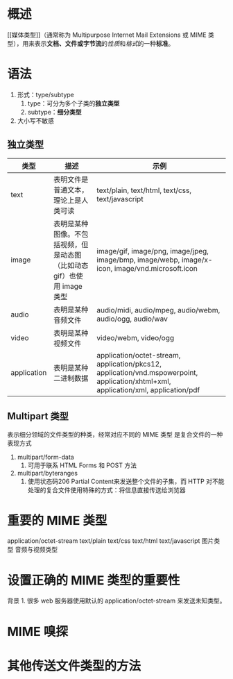 # 概述
[[媒体类型]]（通常称为 Multipurpose Internet Mail Extensions 或 MIME 类型），用来表示**文档、文件或字节流**的*性质*和*格式*的一种**标准**。
# 语法
1. 形式：type/subtype
	1. type：可分为多个子类的**独立类型** 
	2. subtype：**细分类型** 
2. 大小写不敏感

## 独立类型

| 类型        | 描述                                                                    | 示例                                                                                                                                |
| ----------- | ----------------------------------------------------------------------- | ----------------------------------------------------------------------------------------------------------------------------------- |
| text        | 表明文件是普通文本，理论上是人类可读                                    | text/plain, text/html, text/css, text/javascript                                                                                    |
| image       | 表明是某种图像。不包括视频，但是动态图（比如动态 gif）也使用 image 类型 | image/gif, image/png, image/jpeg, image/bmp, image/webp, image/x-icon, image/vnd.microsoft.icon                                     |
| audio       | 表明是某种音频文件                                                      | audio/midi, audio/mpeg, audio/webm, audio/ogg, audio/wav                                                                            |
| video       | 表明是某种视频文件                                                      | video/webm, video/ogg                                                                                                               |
| application | 表明是某种二进制数据                                                    | application/octet-stream, application/pkcs12, application/vnd.mspowerpoint, application/xhtml+xml, application/xml, application/pdf |

## Multipart 类型
表示细分领域的文件类型的种类，经常对应不同的 MIME 类型
是复合文件的一种表现方式
1. multipart/form-data
	1. 可用于联系 HTML Forms 和 POST 方法
2. multipart/byteranges
	1. 使用状态码206 Partial Content来发送整个文件的子集，而 HTTP 对不能处理的复合文件使用特殊的方式：将信息直接传送给浏览器
# 重要的 MIME 类型
application/octet-stream
text/plain
text/css
text/html
text/javascript
图片类型
音频与视频类型
# 设置正确的 MIME 类型的重要性
背景
	1. 很多 web 服务器使用默认的 application/octet-stream 来发送未知类型。

# MIME 嗅探
# 其他传送文件类型的方法